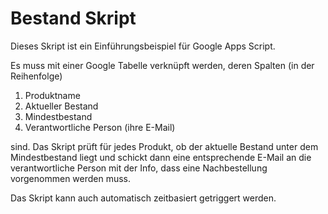 # Bestand Skript
 
Dieses Skript ist ein Einführungsbeispiel für Google Apps Script.
 
Es muss mit einer Google Tabelle verknüpft werden, deren Spalten (in der Reihenfolge)

1. Produktname
2. Aktueller Bestand
3. Mindestbestand
4. Verantwortliche Person (ihre E-Mail)
 
sind. Das Skript prüft für jedes Produkt, ob der aktuelle Bestand unter dem Mindestbestand liegt und schickt dann eine entsprechende E-Mail
an die verantwortliche Person mit der Info, dass eine Nachbestellung vorgenommen werden muss.
 
Das Skript kann auch automatisch zeitbasiert getriggert werden.
